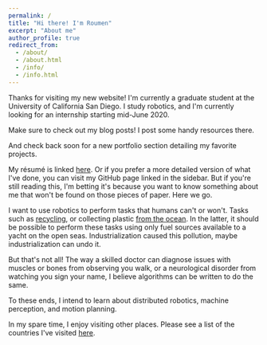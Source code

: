 ```yaml
---
permalink: /
title: "Hi there! I'm Roumen"
excerpt: "About me"
author_profile: true
redirect_from: 
  - /about/
  - /about.html
  - /info/
  - /info.html
---
```


Thanks for visiting my new website! I'm currently a graduate student at the University of California San Diego. I study robotics, and I'm currently looking for an internship starting mid-June 2020.

Make sure to check out my blog posts! I post some handy resources there.

And check back soon for a new portfolio section detailing my favorite projects.

My résumé is linked [here](https://roumenguha.github.io/files/roumenguha_resume.pdf). Or if you prefer a more detailed version of what I've done, you can visit my GitHub page linked in the sidebar. But if you're still reading this, I'm betting it's because you want to know something about me that won't be found on those pieces of paper. Here we go.

I want to use robotics to perform tasks that humans can't or won't. Tasks such as [recycling](https://www.cbc.ca/marketplace/episodes/2019-2020/tracking-your-trash-where-does-your-recycling-really-end-up), or collecting plastic [from the ocean](https://theoceancleanup.com/great-pacific-garbage-patch/). In the latter, it should be possible to perform these tasks using only fuel sources available to a yacht on the open seas. Industrialization caused this pollution, maybe industrialization can undo it.

But that's not all! The way a skilled doctor can diagnose issues with muscles or bones from observing you walk, or a neurological disorder from watching you sign your name, I believe algorithms can be written to do the same. 

To these ends, I intend to learn about distributed robotics, machine perception, and motion planning.

In my spare time, I enjoy visiting other places. Please see a list of the countries I've visited [here](https://www.amcharts.com/visited_countries/#FR,GB,CA,US,KH,HK,IN,ID,JP,MY,SG,LK,TW,TH,AU).
